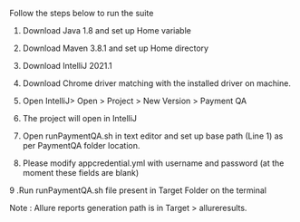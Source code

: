 

Follow the steps below to run the suite

1. Download Java 1.8 and set up Home variable

2. Download Maven 3.8.1 and set up Home directory

3. Download IntelliJ 2021.1 

4. Download Chrome driver matching with the installed driver on machine.

5. Open IntelliJ> Open > Project >  New Version > Payment QA

6. The project will open in IntelliJ

7. Open runPaymentQA.sh in text editor and set up base path (Line 1) as per PaymentQA folder location.

8. Please modify appcredential.yml with username and password (at the moment these fields are blank)

9 .Run runPaymentQA.sh file present in Target Folder on the terminal 

Note : Allure reports generation path is in Target > allureresults.

